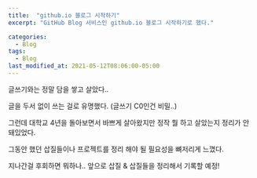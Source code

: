 ```yaml
---
title:  "github.io 블로그 시작하기"
excerpt: "GitHub Blog 서비스인 github.io 블로그 시작하기로 했다."

categories:
  - Blog
tags:
  - Blog
last_modified_at: 2021-05-12T08:06:00-05:00
---
```


글쓰기와는 정말 담을 쌓고 살았다.. 

글을 두서 없이 쓰는 걸로 유명했다. (글쓰기 C0인건 비밀..)

그런데 대학교 4년을 돌아보면서 바쁘게 살아왔지만 정작 뭘 하고 살았는지 정리가 안 돼있었다.

그동안 했던 삽질들이나 프로젝트를 정리 해야 될 필요성을 뼈저리게 느꼈다.

지나간걸 후회하면 뭐하나.. 앞으로 삽질 & 삽질들을 정리해서 기록할 예정!
